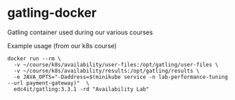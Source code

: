 # gatling-docker

Gatling container used during our various courses

Example usage (from our k8s course)

```shell
docker run --rm \
  -v ~/course/k8s/availability/user-files:/opt/gatling/user-files \
  -v ~/course/k8s/availability/results:/opt/gatling/results \
  -e JAVA_OPTS="-Daddress=$(minikube service -n lab-performance-tuning --url payment-gateway)"  \
  edc4it/gatling:3.3.1 -rd "Availability Lab"
```
